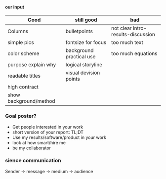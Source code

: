 #### our input
| Good                   | still good               | bad |     
| ----                   | ----                     |---- | 
| Columns                | bulletpoints             | not clear intro-results-discussion | 
| simple pics            | fontsize for focus       | too much text                      | 
| color scheme           | background practical use | too much equations                 | 
| purpose explain why    | logical storyline        |  | 
| readable titles        | visual devision points   |  | 
| high contract          |                          |  | 
| show background/method |                          |  | 


### Goal poster? 
- Get people interested in your work
- short version of your report: TL;DT
- Use my results/software/product in your work
- look at how smart/hire me
- be my collaborator


### sience communication
Sender -> message -> medium -> audience 

